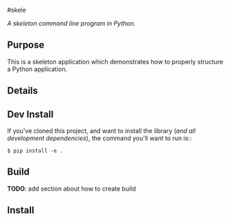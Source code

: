 #skele


*A skeleton command line program in Python.*


## Purpose


This is a skeleton application which demonstrates how to properly structure a
Python application.


## Details


## Dev Install

If you've cloned this project, and want to install the library (*and all
development dependencies*), the command you'll want to run is::

    $ pip install -e .


## Build
**TODO**: add section about how to create build


## Install

